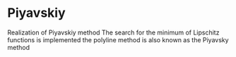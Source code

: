 # Piyavskiy
Realization of Piyavskiy method
The search for the minimum of Lipschitz functions is implemented the polyline method is also known as the Piyavsky method
